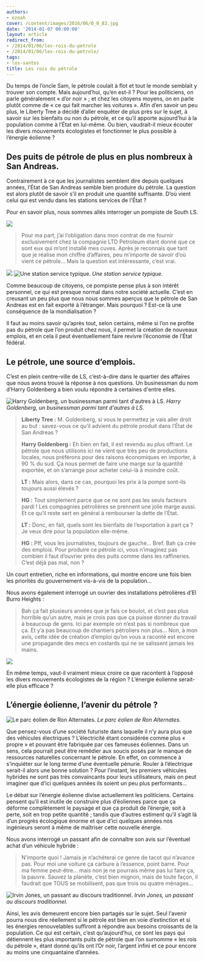 ```yaml
---
authors:
- ezoah
cover: /content/images/2016/06/0_0_83.jpg
date: '2014-01-07 00:00:00'
layout: article
redirect_from:
- /2014/01/06/les-rois-du-petrole
- /2014/01/06/les-rois-du-petrole/
tags:
- los-santos
title: Les rois du pétrole
---
```



Du temps de l’oncle Sam, le pétrole coulait à flot et tout le monde semblait y trouver son compte. Mais aujourd’hui, qu’en est-il ? Pour les politiciens, on parle généralement « d’or noir » ; et chez les citoyens moyens, on en parle plutôt comme de « ce qui fait marcher les voitures ». Afin d’en savoir un peu plus, le Liberty Tree a décidé d’aller enquêter de plus près sur le sujet, à savoir sur les bienfaits ou non du pétrole, et ce qu’il apporte aujourd’hui à la population comme à l’État en lui-même. Ou bien, vaudrait-il mieux écouter les divers mouvements écologistes et fonctionner le plus possible à l’énergie éolienne ?

## Des puits de pétrole de plus en plus nombreux à San Andreas.

Contrairement à ce que les journalistes semblent dire depuis quelques années, l’État de San Andreas semble bien produire du pétrole. La question est alors plutôt de savoir s’il en produit une quantité suffisante. D’où vient celui qui est vendu dans les stations services de l'État ?

Pour en savoir plus, nous sommes allés interroger un pompiste de South LS.

![](/content/images/2016/06/0_0_93.jpg)

> Pour ma part, j’ai l’obligation dans mon contrat de me fournir exclusivement chez la compagnie LTD Petroleum étant donné que ce sont eux qui m’ont installé mes cuves. Après je reconnais que tant que je réalise mon chiffre d’affaires, peu m’importe de savoir d’où vient ce pétrole… Mais la question est intéressante, c’est vrai.

![](/content/images/2016/06/0_0_94.jpg)
![Une station service typique.](/content/images/2016/06/0_0_95.jpg)
_Une station service typique._

Comme beaucoup de citoyens, ce pompiste pense plus à son intérêt personnel, ce qui est presque normal dans notre société actuelle. C’est en creusant un peu plus que nous nous sommes aperçus que le pétrole de San Andreas est en fait exporté à l’étranger. Mais pourquoi ? Est-ce là une conséquence de la mondialisation ?

Il faut au moins savoir qu’après tout, selon certains, même si l’on ne profite pas du pétrole que l’on produit chez nous, il permet la création de nouveaux emplois, et en cela il peut éventuellement faire revivre l’économie de l’État fédéral.

## Le pétrole, une source d’emplois.

C’est en plein centre-ville de LS, c’est-à-dire dans le quartier des affaires que nous avons trouvé la réponse à nos questions. Un businessman du nom d’Harry Goldenberg a bien voulu répondre à certaines d'entre elles.

![Harry Goldenberg, un businessman parmi tant d'autres à LS.](/content/images/2016/06/0_0_96.jpg)
_Harry Goldenberg, un businessman parmi tant d'autres à LS._

> **Liberty Tree :** M. Goldenberg, si vous le permettez je vais aller droit au but : savez-vous ce qu’il advient du pétrole produit dans l’État de San Andreas ?
> 
> **Harry Goldenberg :** Eh bien en fait, il est revendu au plus offrant. Le pétrole que nous utilisons ici ne vient que très peu de productions locales, nous préférons pour des raisons économiques en importer, à 90 % du sud. Ça nous permet de faire une marge sur la quantité exportée, et on s’arrange pour acheter celui-là à moindre coût.
> 
> **LT :** Mais alors, dans ce cas, pourquoi les prix à la pompe sont-ils toujours aussi élevés ?
> 
> **HG :** Tout simplement parce que ce ne sont pas les seuls facteurs pardi ! Les compagnies pétrolières se prennent une jolie marge aussi. Et ce qu’il reste sert en général à rembourser la dette de l’État.
> 
> **LT :** Donc, en fait, quels sont les bienfaits de l’exportation à part ça ? Je veux dire pour la population elle-même.
> 
> **HG :** Pff, vous les journalistes, toujours de gauche… Bref. Bah ça crée des emplois. Pour produire ce pétrole ici, vous n’imaginez pas combien il faut d’ouvrier près des puits comme dans les raffineries. C’est déjà pas mal, non ?

Un court entretien, riche en informations, qui montre encore une fois bien les priorités du gouvernement vis-à-vis de la population…

Nous avons également interrogé un ouvrier des installations pétrolières d’El Burro Heights :

> Bah ça fait plusieurs années que je fais ce boulot, et c’est pas plus horrible qu’un autre, mais je crois pas que ça puisse donner du travail à beaucoup de gens. Ici par exemple on n’est pas si nombreux que ça. Et y’a pas beaucoup de chantiers pétroliers non plus… Non, à mon avis, cette idée de création d’emploi qu’on vous a raconté est encore une propagande des mecs en costards qui ne se salissent jamais les mains.

![](/content/images/2016/06/0_0_97.jpg)

En même temps, vaut-il vraiment mieux croire ce que racontent à l’opposé les divers mouvements écologistes de la région ? L’énergie éolienne serait-elle plus efficace ?

## L’énergie éolienne, l’avenir du pétrole ?

![Le parc éolien de Ron Alternates.](/content/images/2016/06/0_0_98.jpg)
_Le parc éolien de Ron Alternates._

Que pensez-vous d’une société futuriste dans laquelle il n’y aura plus que des véhicules électriques ? L’électricité étant considérée comme plus « propre » et pouvant être fabriquée par ces fameuses éoliennes. Dans un sens, cela pourrait peut être remédier aux soucis posés par le manque de ressources naturelles concernant le pétrole. En effet, on commence à s’inquiéter sur le long terme d’une éventuelle pénurie. Rouler à l’électrique serait-il alors une bonne solution ? Pour l’instant, les premiers véhicules hybrides ne sont pas très convaincants pour leurs utilisateurs, mais on peut imaginer que d’ici quelques années ils soient un peu plus performants…

Le débat sur l’énergie éolienne divise actuellement les politiciens. Certains pensent qu’il est inutile de construire plus d’éoliennes parce que ça déforme complètement le paysage et que ça produit de l’énergie, soit à perte, soit en trop petite quantité ; tandis que d’autres estiment qu’il s’agit là d’un progrès écologique énorme et que d’ici quelques années nos ingénieurs seront à même de maîtriser cette nouvelle énergie.

Nous avons interrogé un passant afin de connaître son avis sur l’éventuel achat d’un véhicule hybride :

> N’importe quoi ! Jamais je n’achèterai ce genre de tacot qui n’avance pas. Pour moi une voiture ça carbure à l’essence, point barre. Pour ma femme peut-être… mais non je ne pourrais même pas lui faire ça, la pauvre. Sauvez la planète, c’est bien mignon, mais de toute façon, il faudrait que TOUS se mobilisent, pas que trois ou quatre ménages…

![Irvin Jones, un passant au discours traditionnel.](/content/images/2016/06/0_0_99.jpg)
_Irvin Jones, un passant au discours traditionnel._

Ainsi, les avis demeurent encore bien partagés sur le sujet. Seul l‘avenir pourra nous dire réellement si le pétrole est bien en voie d’extinction et si les énergies renouvelables suffiront à répondre aux besoins croissants de la population. Ce qui est certain, c’est qu’aujourd’hui, ce sont les pays qui détiennent les plus importants puits de pétrole que l’on surnomme « les rois du pétrole », étant donné qu’ils ont l’Or noir, l’argent infini et ce pour encore au moins une cinquantaine d’années.